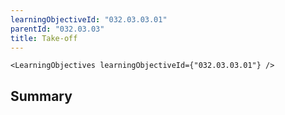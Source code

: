 ```yaml
---
learningObjectiveId: "032.03.03.01"
parentId: "032.03.03"
title: Take-off
---
```


```tsx eval
<LearningObjectives learningObjectiveId={"032.03.03.01"} />
```

## Summary
